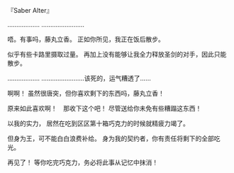 『Saber Alter』

………………
……………………

唔。有事吗，藤丸立香。
正如你所见，我正在饭后散步。

似乎有些卡路里摄取过量。
再加上没有能够让我全力释放圣剑的对手，因此只能散步。

………………
……………………该死的，运气糟透了……

啊啊！
虽然很唐突，但你喜欢剩下的东西吗，藤丸立香！

原来如此喜欢啊！　那收下这个吧！
尽管送给你未免有些糟蹋这东西！

以我的实力，
居然在吃到区区第十箱巧克力的时候就精疲力竭了。

但身为王，可不能白白浪费补给。
身为我的契约者，你有责任将剩下的全部吃光。

再见了！
等你吃完巧克力，务必将此事从记忆中抹消！


